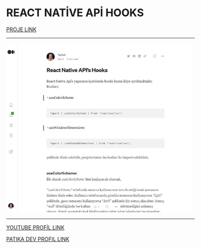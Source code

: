 # REACT NATİVE APİ HOOKS

[PROJE LINK](https://tayfuntop.medium.com/react-native-apis-hooks-2df46f328da7)

---

![Proje Görseli](/photos.jpg)

---

[YOUTUBE PROFİL LINK](https://www.youtube.com/c/TayfunTp)

[PATIKA DEV PROFIL LINK](https://app.patika.dev/razumihin)